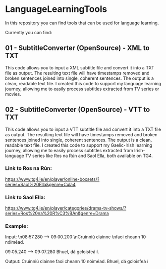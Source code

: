 # LanguageLearningTools
In this repository you can find tools that can be used for language learning.

Currently you can find:

## 01 - SubtitleConverter (OpenSource) - XML to TXT

This code allows you to input a XML subtitle file and convert it into a TXT file as output. 
The resulting text file will have timestamps removed and broken sentences joined into single, coherent sentences. 
The output is a clean, readable text file.
I created this code to support my language learning journey, allowing me to easily process subtitles extracted from TV series or movies.


## 02 - SubtitleConverter (OpenSource) - VTT to TXT

This code allows you to input a VTT subtitle file and convert it into a TXT file as output. 
The resulting text file will have timestamps removed and broken sentences joined into single, coherent sentences. 
The output is a clean, readable text file.
I created this code to support my Gaelic-Irish learning journey, allowing me to easily process subtitles extracted from Irish-language TV series like Ros na Rún and Saol Ella, both available on TG4.

### Link to Ros na Rún: 
https://www.tg4.ie/en/player/online-boxsets/?series=Saol%20Ella&genre=Cula4
### Link to Saol Ella: 
https://www.tg4.ie/en/player/categories/drama-tv-shows/?series=Ros%20na%20R%C3%BAn&genre=Drama

### Example:
Input:
\n08:57.280 --> 09:00.200
\nCruinniú clainne
\nfaoi cheann 10 nóiméad.

09:05.240 --> 09:07.280
Bhuel, dá gcloisfeá í.

Output:
Cruinniú clainne faoi cheann 10 nóiméad.
Bhuel, dá gcloisfeá í

